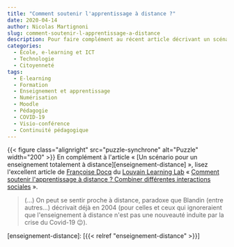 ```yaml
---
title: "Comment soutenir l'apprentissage à distance ?"
date: 2020-04-14
author: Nicolas Martignoni
slug: comment-soutenir-l-apprentissage-a-distance
description: Pour faire complément au récent article décrivant un scénario pour un enseignement totalement à distance, lisez l'article du Louvain Learning Lab sur le soutien de l'apprentissage à distance.
categories:
  - École, e-learning et ICT
  - Technologie
  - Citoyenneté
tags:
  - E-learning
  - Formation
  - Enseignement et apprentissage
  - Numérisation
  - Moodle
  - Pédagogie
  - COVID-19
  - Visio-conférence
  - Continuité pédagogique
---
```

{{< figure class="alignright" src="puzzle-synchrone" alt="Puzzle" width="200" >}}
En complément à l'article « [Un scénario pour un enseignement totalement à distance][enseignement-distance] », lisez l'excellent article de [Françoise Docq][fd] du [Louvain Learning Lab][lll] « [Comment soutenir l'apprentissage à distance ? Combiner différentes interactions sociales][article] ».

> (...) On peut se sentir proche à distance, paradoxe que Blandin (entre autres…) décrivait déjà en 2004 (pour celles et ceux qui ignoreraient que l'enseignement à distance n'est pas une nouveauté induite par la crise du Covid-19 😉).

  [fd]: https://www.louvainlearninglab.blog/author/fdocq/
  [lll]: https://www.louvainlearninglab.blog/
  [article]: https://www.louvainlearninglab.blog/comment-soutenir-lapprentissage-a-distance-combiner-differentes-interactions-sociales/
  [enseignement-distance]: [{{< relref "enseignement-distance" >}}]
<!--more-->
